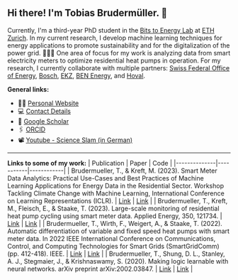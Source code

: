 ## Hi there! I'm Tobias Brudermüller. 👋

Currently, I'm a third-year PhD student in the [Bits to Energy Lab](https://www.bitstoenergy.com) at [ETH Zurich](https://www.im.ethz.ch). In my current research, I develop machine learning techniques for energy applications to promote sustainability and for the digitalization of the power grid. 🔋🔌💡 One area of focus for my work is analyzing data from smart electricity meters to optimize residential heat pumps in operation. For my research, I currently collaborate with multiple partners: [Swiss Federal Office of Energy](https://www.bfe.admin.ch/bfe/de/home.html), [Bosch](https://www.bosch-homecomfort.com/ch/de/wohngebaeude/home/), [EKZ](https://www.ekz.ch/de/privatkunden.html), [BEN Energy](https://www.ben-energy.com/), and [Hoval](https://www.hoval.ch/).

**General links:**
- 👨‍💻 [Personal Website](https://tbrumue.github.io)
- 💻 [Contact Details](https://im.ethz.ch/people/tbrudermuell.html)
- 📄 [Google Scholar](https://scholar.google.com/citations?user=rpGG9_UAAAAJ&hl)
- 🖇 [ORCID](https://orcid.org/0009-0007-7319-1142)
- 📽 [Youtube - Science Slam (in German)](https://youtu.be/JFSeshpIkeE?feature=shared)

---

**Links to some of my work:**
| Publication | Paper | Code |
|--------------|-----------|------------|
| Brudermueller, T., & Kreft, M. (2023). Smart Meter Data Analytics: Practical Use-Cases and Best Practices of Machine Learning Applications for Energy Data in the Residential Sector. Workshop Tackling Climate Change with Machine Learning, International Conference on Learning Representations (ICLR). | [Link](https://www.climatechange.ai/papers/iclr2023/3) | [Link](https://github.com/bitstoenergy/iclr-tutorial) | 
| Brudermueller, T., Kreft, M., Fleisch, E., & Staake, T. (2023). Large-scale monitoring of residential heat pump cycling using smart meter data. Applied Energy, 350, 121734. | [Link](https://www.sciencedirect.com/science/article/pii/S030626192301098X) | [Link](https://github.com/tbrumue/smd-hp-cycling) | 
| Brudermueller, T., Wirth, F., Weigert, A., & Staake, T. (2022). Automatic differentiation of variable and fixed speed heat pumps with smart meter data. In 2022 IEEE International Conference on Communications, Control, and Computing Technologies for Smart Grids (SmartGridComm) (pp. 412-418). IEEE. | [Link](https://ieeexplore.ieee.org/abstract/document/9961055) | [Link](https://github.com/tbrumue/smd-hp-type-detection) |
| Brudermueller, T., Shung, D. L., Stanley, A. J., Stegmaier, J., & Krishnaswamy, S. (2020). Making logic learnable with neural networks. arXiv preprint arXiv:2002.03847. | [Link](https://arxiv.org/abs/2002.03847) | [Link](https://github.com/KrishnaswamyLab/logicml) | 

